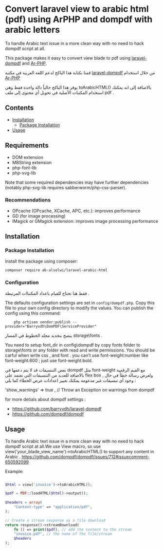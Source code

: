 #  Convert laravel view to arabic html (pdf) using ArPHP and dompdf with arabic letters

To handle  Arabic text issue in a more clean way with no need to hack dompdf script at all. 

This package makes it easy to convert view blade to  pdf  using [laravel-dompdf](https://github.com/barryvdh/laravel-dompdf) and [Ar-PHP](https://github.com/khaled-alshamaa/ar-php). 

قمنا بكتابة هذا الباكج  لدعم اللغة العربية  في مكتبة  [laravel-dompdf](https://github.com/barryvdh/laravel-dompdf) من خلال   استخدام  [Ar-PHP](https://github.com/khaled-alshamaa/ar-php)

يوفر هذا الباكج حالياً  دالة واحدة فقط وهي   toArabicHTML() بالاضافة إلى انه يمكنك استخدام  المكتبات  الأصلية في تحويل أي محتوى إلى ملف  pdf .

## Contents

- [Installation](#installation)
	- [Package Installation](#package-installation)
- [Usage](#usage)

## Requirements

 * DOM extension
 * MBString extension
 * php-font-lib
 * php-svg-lib
 
Note that some required dependencies may have further dependencies 
(notably php-svg-lib requires sabberworm/php-css-parser).

### Recommendations

 * OPcache (OPcache, XCache, APC, etc.): improves performance
 * GD (for image processing)
 * IMagick or GMagick extension: improves image processing performance

 ## Installation

### Package Installation

Install the package using composer:
```bash
composer require ab-alselwi/laravel-arabic-html
```

### Configuration

فقط هنا تحتاج  للقيام  باعداد  المكتباات المرتبطة  .

The defaults configuration settings are set in `config/dompdf.php`. Copy this file to your own config directory to modify the values. You can publish the config using this command:

```shell
    php artisan vendor:publish --provider="Barryvdh\DomPDF\ServiceProvider"
```

ينصح  بتحديد مجلد الخطوط  في المسار   storage\fonts  .

You need to setup font_dir in config\dompdf by copy fonts folder to storage\fonts or any folder with read and write permissions. 
You should be carful when write css , and font . you can't use font-weight:number like font-weight:600 ; just use font-weight:bold.

بعض  التنسيقات قد لا يتم دعمها في  dompdf مثل  font-weight مع القيم الرقمية  بالاضافة للعديد من التنسيقات  التي  تعتمد على flex box , ولعرض رسالة خطأ في حال وجود أي  تنسيقات  غير مدعومة يمكنك  تغيير  اعدادات عرض الخطاء  كما يلي : 

'show_warnings' => true ,   // Throw an Exception on warnings from dompdf

for more detials about dompdf settings : 
- https://github.com/barryvdh/laravel-dompdf 
- https://github.com/dompdf/dompdf

## Usage

To handle  Arabic text issue in a more clean way with no need to hack dompdf script at all.We use View macro, so use view('your_blade_view_name')->toArabicHTML() to support any content in Arabic .  https://github.com/dompdf/dompdf/issues/712#issuecomment-650592099

Example:

```php

$html = view('invoice')->toArabicHTML();

$pdf = PDF::loadHTML($html)->output();
        
$headers = array(
    "Content-type" => "application/pdf",
);

// Create a stream response as a file download
return response()->streamDownload(
    fn () => print($pdf), // add the content to the stream
    "invoice.pdf", // the name of the file/stream
    $headers
);
  ```

